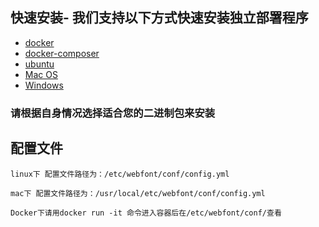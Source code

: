 ## 快速安装- 我们支持以下方式快速安装独立部署程序



- [docker](self-host-docker.html "docker")
- [docker-composer](self-host-docker-composer.html "docker-composer")
- [ubuntu](self-host-ubuntu.html "ubuntu")
- [Mac OS](self-host-macos.html "Mac OS")
- [Windows](self-host-windows.html "Mac OS")
  
### 请根据自身情况选择适合您的二进制包来安装

## 配置文件
    linux下 配置文件路径为：/etc/webfont/conf/config.yml
    
    mac下 配置文件路径为：/usr/local/etc/webfont/conf/config.yml

    Docker下请用docker run -it 命令进入容器后在/etc/webfont/conf/查看